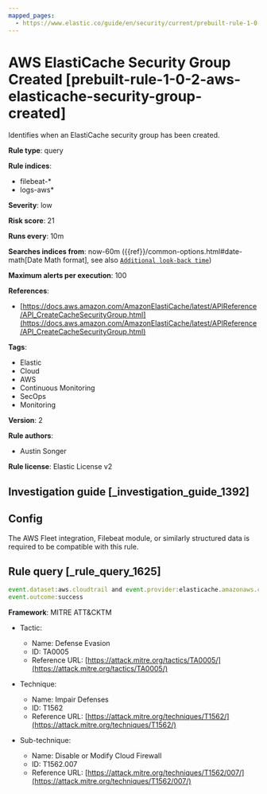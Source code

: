 ```yaml
---
mapped_pages:
  - https://www.elastic.co/guide/en/security/current/prebuilt-rule-1-0-2-aws-elasticache-security-group-created.html
---
```


# AWS ElastiCache Security Group Created [prebuilt-rule-1-0-2-aws-elasticache-security-group-created]

Identifies when an ElastiCache security group has been created.

**Rule type**: query

**Rule indices**:

* filebeat-*
* logs-aws*

**Severity**: low

**Risk score**: 21

**Runs every**: 10m

**Searches indices from**: now-60m ({{ref}}/common-options.html#date-math[Date Math format], see also [`Additional look-back time`](docs-content://solutions/security/detect-and-alert/create-detection-rule.md#rule-schedule))

**Maximum alerts per execution**: 100

**References**:

* [https://docs.aws.amazon.com/AmazonElastiCache/latest/APIReference/API_CreateCacheSecurityGroup.html](https://docs.aws.amazon.com/AmazonElastiCache/latest/APIReference/API_CreateCacheSecurityGroup.html)

**Tags**:

* Elastic
* Cloud
* AWS
* Continuous Monitoring
* SecOps
* Monitoring

**Version**: 2

**Rule authors**:

* Austin Songer

**Rule license**: Elastic License v2

## Investigation guide [_investigation_guide_1392]

## Config

The AWS Fleet integration, Filebeat module, or similarly structured data is required to be compatible with this rule.

## Rule query [_rule_query_1625]

```js
event.dataset:aws.cloudtrail and event.provider:elasticache.amazonaws.com and event.action:"Create Cache Security Group" and
event.outcome:success
```

**Framework**: MITRE ATT&CKTM

* Tactic:

    * Name: Defense Evasion
    * ID: TA0005
    * Reference URL: [https://attack.mitre.org/tactics/TA0005/](https://attack.mitre.org/tactics/TA0005/)

* Technique:

    * Name: Impair Defenses
    * ID: T1562
    * Reference URL: [https://attack.mitre.org/techniques/T1562/](https://attack.mitre.org/techniques/T1562/)

* Sub-technique:

    * Name: Disable or Modify Cloud Firewall
    * ID: T1562.007
    * Reference URL: [https://attack.mitre.org/techniques/T1562/007/](https://attack.mitre.org/techniques/T1562/007/)



